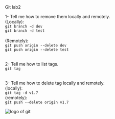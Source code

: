 Git lab2

1- Tell me how to remove them locally and remotely.<br/>
    (Locally):<br/>
        `git branch -d dev` <br/>
        `git branch -d test` <br/><br/>
    (Remotely):<br/>
`git push origin --delete dev` <br/>
`git push origin --delete test` <br/><br/>

2- Tell me how to list tags. <br/>
    `git tag` <br/><br/>

3- Tell me how to delete tag locally and remotely.<br/>
    (locally):<br/>
        `git tag -d v1.7` <br/>
    (remotely):<br/>
`git push --delete origin v1.7`

![logo of git](https://git-scm.com/images/logos/downloads/Git-Icon-1788C.png)